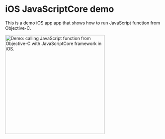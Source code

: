# iOS JavaScriptCore demo

This is a demo iOS app app that shows how to run JavaScript function from Objective-C.

<img src='https://raw.github.com/evgenyneu/ios-javascriptcore-demo/master/javascriptcore_demo_ios.png' width='320' alt='Demo: calling JavaScript function from Objective-C with JavaScriptCore framework in iOS.'>
